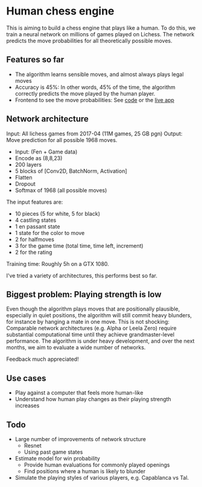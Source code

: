 # Human chess engine

This is aiming to build a chess engine that plays like a human. To do this, we train a neural network on millions of games played on Lichess. The network predicts the move probabilities for all theoretically possible moves.

## Features so far

- The algorithm learns sensible moves, and almost always plays legal moves
- Accuracy is 45%: In other words, 45% of the time, the algorithm correctly predicts the move played by the human player.
- Frontend to see the move probabilities: See [code](./frontend) or the [live app](https://chessinsights.org/human)

## Network architecture

Input: All lichess games from 2017-04 (11M games, 25 GB pgn)
Output: Move prediction for all possible 1968 moves.

- Input: (Fen + Game data) 
- Encode as (8,8,23)
- 200 layers
- 5 blocks of [Conv2D, BatchNorm, Activation]
- Flatten
- Dropout
- Softmax of 1968 (all possible moves)

The input features are:
- 10 pieces (5 for white, 5 for black)
- 4 castling states
- 1 en passant state
- 1 state for the color to move
- 2 for halfmoves
- 3 for the game time (total time, time left, increment)
- 2 for the rating

Training time: Roughly 5h on a GTX 1080. 

I've tried a variety of architectures, this performs best so far.

## Biggest problem: Playing strength is low

Even though the algorithm plays moves that are positionally plausible, especially in quiet positions, the algorithm will still commit heavy blunders, for instance by hanging a mate in one move. This is not shocking: Comparable network architectures (e.g. Alpha or Leela Zero) require substantial computational time until they achieve grandmaster-level performance. The algorithm is under heavy development, and over the next months, we aim to evaluate a wide number of networks.

Feedback much appreciated!

## Use cases

- Play against a computer that feels more human-like
- Understand how human play changes as their playing strength increases

## Todo

- Large number of improvements of network structure
  - Resnet
  - Using past game states
- Estimate model for win probability
  - Provide human evaluations for commonly played openings
  - Find positions where a human is likely to blunder
- Simulate the playing styles of various players, e.g. Capablanca vs Tal.
